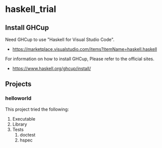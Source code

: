 # haskell_trial

## Install GHCup

Need GHCup to use "Haskell for Visual Studio Code".

- https://marketplace.visualstudio.com/items?itemName=haskell.haskell

For information on how to install GHCup, Please refer to the official sites.

- https://www.haskell.org/ghcup/install/

## Projects

### helloworld

This project tried the following:

1. Executable
2. Library
3. Tests
   1. doctest
   2. hspec
